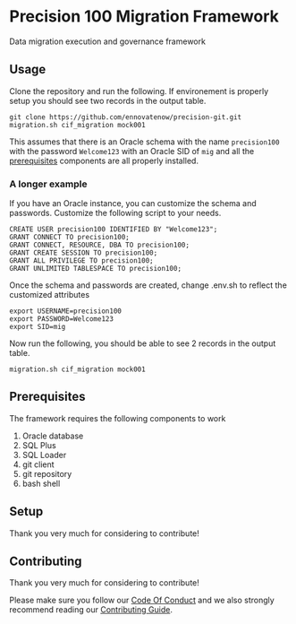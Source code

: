 # Precision 100 Migration Framework
Data migration execution and governance framework

## Usage
Clone the repository and run the following. If environement is properly setup you should see two records in the output table.

```
git clone https://github.com/ennovatenow/precision-git.git
migration.sh cif_migration mock001
```

This assumes that there is an Oracle schema with the name `precision100` with the password `Welcome123` with an Oracle SID of `mig` and all the [prerequisites](https://github.com/ennovatenow/precision-git#prerequisites) components are all properly installed.

### A longer example
If you have an Oracle instance, you can customize the schema and passwords. Customize the following script to your needs.

```
CREATE USER precision100 IDENTIFIED BY "Welcome123"; 
GRANT CONNECT TO precision100;
GRANT CONNECT, RESOURCE, DBA TO precision100;
GRANT CREATE SESSION TO precision100;
GRANT ALL PRIVILEGE TO precision100;
GRANT UNLIMITED TABLESPACE TO precision100;
```

Once the schema and passwords are created, change .env.sh to reflect the customized attributes

```
export USERNAME=precision100
export PASSWORD=Welcome123
export SID=mig
```

Now run the following, you should be able to see 2 records in the output table.

`migration.sh cif_migration mock001`


## Prerequisites
The framework requires the following components to work

1) Oracle database
2) SQL Plus
3) SQL Loader
4) git client
5) git repository
6) bash shell

## Setup
Thank you very much for considering to contribute!

## Contributing
Thank you very much for considering to contribute!

Please make sure you follow our [Code Of Conduct](CODE_OF_CONDUCT.md) and we also strongly recommend reading our [Contributing Guide](CONTRIBUTING.md).

